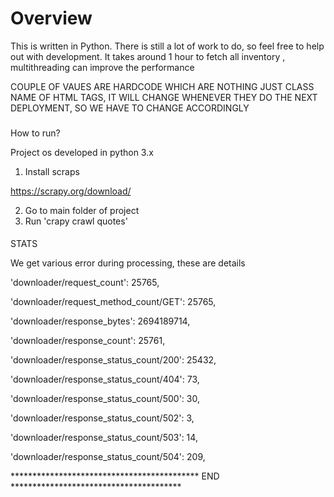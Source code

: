 

# Overview

This is written in Python. There is still a lot of work to do, so feel free to help out with development. It takes around 1 hour to fetch all inventory , multithreading can improve the performance

COUPLE OF VAUES ARE HARDCODE WHICH ARE NOTHING JUST CLASS NAME OF HTML TAGS, IT WILL CHANGE WHENEVER THEY DO THE NEXT DEPLOYMENT, SO WE HAVE TO CHANGE ACCORDINGLY


###

How to run?

Project os developed in python 3.x


1) Install scraps 

https://scrapy.org/download/ 

2) Go to main folder of project
3) Run 'crapy crawl quotes'


####

STATS

We get various error during processing, these are details 


 'downloader/request_count': 25765,

 'downloader/request_method_count/GET': 25765,

 'downloader/response_bytes': 2694189714,

 'downloader/response_count': 25761,

 'downloader/response_status_count/200': 25432,

 'downloader/response_status_count/404': 73,

 'downloader/response_status_count/500': 30,

 'downloader/response_status_count/502': 3,

 'downloader/response_status_count/503': 14,

 'downloader/response_status_count/504': 209,




******************************************* END   ***************************************

